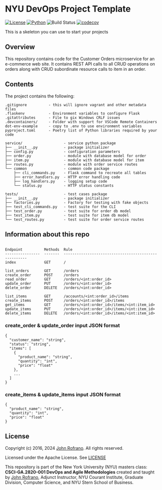 # NYU DevOps Project Template

[![License](https://img.shields.io/badge/License-Apache_2.0-blue.svg)](https://opensource.org/licenses/Apache-2.0)
[![Python](https://img.shields.io/badge/Language-Python-blue.svg)](https://python.org/)
![Build Status](https://github.com/CSCI-GA-2820-FA24-001/orders/actions/workflows/ci.yml/badge.svg)
[![codecov](https://codecov.io/gh/CSCI-GA-2820-FA24-001/orders/graph/badge.svg?token=FDCXWZEHD4)](https://codecov.io/gh/CSCI-GA-2820-FA24-001/orders)

This is a skeleton you can use to start your projects

## Overview

This repository contains code for the Customer Orders microservice for an e-commerce web site. It contains REST API calls to all CRUD operations on orders along with CRUD subordinate resource calls to item in an order.

## Contents

The project contains the following:

```text
.gitignore          - this will ignore vagrant and other metadata files
.flaskenv           - Environment variables to configure Flask
.gitattributes      - File to gix Windows CRLF issues
.devcontainers/     - Folder with support for VSCode Remote Containers
dot-env-example     - copy to .env to use environment variables
pyproject.toml      - Poetry list of Python libraries required by your code

service/                   - service python package
├── __init__.py            - package initializer
├── config.py              - configuration parameters
├── order.py               - module with database model for order
├── item.py                - module with database model for item
├── routes.py              - module with order service routes
└── common                 - common code package
    ├── cli_commands.py    - Flask command to recreate all tables
    ├── error_handlers.py  - HTTP error handling code
    ├── log_handlers.py    - logging setup code
    └── status.py          - HTTP status constants

tests/                     - test cases package
├── __init__.py            - package initializer
├── factories.py           - Factory for testing with fake objects
├── test_cli_commands.py   - test suite for the CLI
├── test_order.py          - test suite for order db model
├── test_item.py           - test suite for item db model
└── test_routes.py         - test suite for order service routes
```
## Information about this repo
``` These are the RESTful endpoints for orders and items

Endpoint          Methods  Rule
----------------  -------  -----------------------------------------------------
index             GET      /

list_orders       GET      /orders
create_order      POST     /orders
read_order        GET      /orders/<int:order_id>
update_order      PUT      /orders/<int:order_id>
delete_order      DELETE   /orders/<int:order_id>

list_items        GET      /accounts/<int:order_id>/items
create_items      POST     /orders/<int:order_id>/items
get_items         GET      /orders/<int:order_id>/items/<int:item_id>
update_items      PUT      /orders/<int:order_id>/items/<int:item_id>
delete_items      DELETE   /orders/<int:order_id>/items/<int:item_id>
```
### create_order & update_order input JSON format
```
{
  "customer_name": "string",
  "status": "string",
  "items": [
    {
      "product_name": "string",
      "quantity": "int",
      "price": "float"
    },
    ...
  ]
}
```

### create_items & update_items input JSON format
```
{
  "product_name": "string",
  "quantity": "int",
  "price": "float"
}
```

## License

Copyright (c) 2016, 2024 [John Rofrano](https://www.linkedin.com/in/JohnRofrano/). All rights reserved.

Licensed under the Apache License. See [LICENSE](LICENSE)

This repository is part of the New York University (NYU) masters class: **CSCI-GA.2820-001 DevOps and Agile Methodologies** created and taught by [John Rofrano](https://cs.nyu.edu/~rofrano/), Adjunct Instructor, NYU Courant Institute, Graduate Division, Computer Science, and NYU Stern School of Business.
